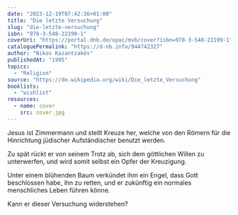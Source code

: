 ```yaml
---
date: "2023-12-19T07:42:36+01:00"
title: "Die letzte Versuchung"
slug: "die-letzte-versuchung"
isbn: "978-3-548-22199-1"
coverUri: "https://portal.dnb.de/opac/mvb/cover?isbn=978-3-548-22199-1"
cataloguePermalink: "https://d-nb.info/944742327"
author: "Nikos Kazantzakēs"
publishedAt: "1995"
topics:
  - "Religion"
source: "https://de.wikipedia.org/wiki/Die_letzte_Versuchung"
booklists:
  - "wishlist"
resources:
  - name: cover
    src: cover.jpg
---
```

Jesus ist Zimmermann und stellt Kreuze her, welche von den Römern für die
Hinrichtung jüdischer Aufständischer benutzt werden.

Zu spät rückt er von seinem Trotz ab, sich dem göttlichen Willen zu unterwerfen, 
und wird somit selbst ein Opfer der Kreuzigung.

Unter einem blühenden Baum verkündet ihm ein Engel, dass Gott beschlossen habe, 
ihn zu retten, und er zukünftig ein normales menschliches Leben führen könne.

Kann er dieser Versuchung widerstehen?

